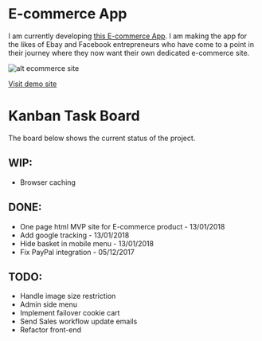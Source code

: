 # E-commerce App
I am currently developing [this E-commerce App](http://openjdk-app-commerce.193b.starter-ca-central-1.openshiftapps.com/shop/women/).  I am making the app for the likes of Ebay and Facebook entrepreneurs who have come to a point in their journey where they now want their own dedicated e-commerce site.

![alt ecommerce site](http://ahoque.org/category-page.png)

[Visit demo site](http://openjdk-app-commerce.193b.starter-ca-central-1.openshiftapps.com/shop/women/)

# Kanban Task Board
The board below shows the current status of the project.

## WIP:
* Browser caching

## DONE:
* One page html MVP site for E-commerce product - 13/01/2018
* Add google tracking - 13/01/2018
* Hide basket in mobile menu - 13/01/2018
* Fix PayPal integration - 05/12/2017 

## TODO:
* Handle image size restriction
* Admin side menu
* Implement failover cookie cart
* Send Sales workflow update emails
* Refactor front-end

   
